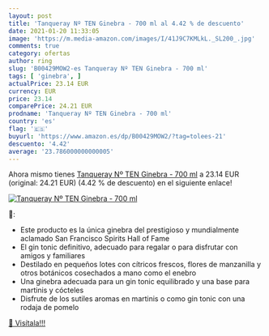 ```yaml
---
layout: post
title: 'Tanqueray Nº TEN Ginebra - 700 ml al 4.42 % de descuento'
date: 2021-01-20 11:33:05
image: 'https://m.media-amazon.com/images/I/41J9C7KMLkL._SL200_.jpg'
comments: true
category: ofertas
author: ring
slug: 'B00429MOW2-es Tanqueray Nº TEN Ginebra - 700 ml'
tags: [ 'ginebra', ]
actualPrice: 23.14 EUR
currency: EUR
price: 23.14
comparePrice: 24.21 EUR
prodname: 'Tanqueray Nº TEN Ginebra - 700 ml'
country: 'es'
flag: '🇪🇸'
buyurl: 'https://www.amazon.es/dp/B00429MOW2/?tag=tolees-21'
descuento: '4.42'
average: '23.786000000000005'
---
```


Ahora mismo tienes [Tanqueray Nº TEN Ginebra - 700 ml](https://www.amazon.es/dp/B00429MOW2/?tag=tolees-21) a 23.14 EUR (original: 24.21 EUR) (4.42 %  de descuento) en el siguiente enlace!

[![Tanqueray Nº TEN Ginebra - 700 ml](https://m.media-amazon.com/images/I/41J9C7KMLkL._SL200_.jpg)](https://www.amazon.es/dp/B00429MOW2/?tag=tolees-21)

🔎:

- Este producto es la única ginebra del prestigioso y mundialmente aclamado San Francisco Spirits Hall of Fame
- El gin tonic definitivo, adecuado para regalar o para disfrutar con amigos y familiares
- Destilado en pequeños lotes con cítricos frescos, flores de manzanilla y otros botánicos cosechados a mano como el enebro
- Una ginebra adecuada para un gin tonic equilibrado y una base para martinis y cócteles
- Disfrute de los sutiles aromas en martinis o como gin tonic con una rodaja de pomelo

[🛒 Visítala!!!](https://www.amazon.es/dp/B00429MOW2/?tag=tolees-21)
